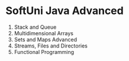 # SoftUni Java Advanced

1. Stack and Queue
2. Multidimensional Arrays
3. Sets and Maps Advanced
4. Streams, Files and Directories
5. Functional Programming
